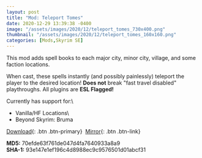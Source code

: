 ```yaml
---
layout: post
title: "Mod: Teleport Tomes"
date: 2020-12-29 13:39:38 -0400
image: "/assets/images/2020/12/teleport_tomes_730x400.png"
thumbnail: "/assets/images/2020/12/teleport_tomes_160x160.png"
categories: [Mods,Skyrim SE]
---
```

This mod adds spell books to each major city, minor city, village, and some faction locations.
<!--more-->
When cast, these spells instantly (and possibly painlessly) teleport the player to the desired location!
**Does not** break "fast travel disabled" playthroughs. All plugins are **ESL Flagged!**

Currently has support for:\\
- Vanilla/HF Locations\\
- Beyond Skyrim: Bruma

[Download](https://www.nexusmods.com/skyrimspecialedition/mods/43666){: .btn .btn-primary}&nbsp;
[Mirror](https://files.flawedspirit.ca/morrowind/mods/All-in-one%20Installer-43666-Beta1-0-1-1609100743.7z){: .btn .btn-link}

**MD5:** 70efde63f761de047d4fa7640933a8a9 \
**SHA-1:** 93e147e1ef196c4d8988ec9c9576501d01abcf31

